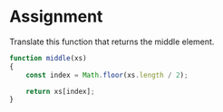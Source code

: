 # Assignment

Translate this function that returns the middle element.

```javascript
function middle(xs)
{
    const index = Math.floor(xs.length / 2);

    return xs[index];
}
```
